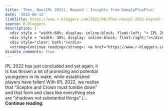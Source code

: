 ```yaml
---
title: 'Then, Now(IPL 2022), Beyond : Insights from GooglyPlusPlus'
date: '2022-06-12'
linkTitle: https://www.r-bloggers.com/2022/06/then-nowipl-2022-beyond-insights-from-googlyplusplus/
source: R-bloggers
description: |-
  <div style = "width:60%; display: inline-block; float:left; "> IPL 2022 has just concluded and yet again, it is has thrown a lot of promising and potential youngsters in its wake, while established players have fallen! With IPL 2022, we realise that “Sceptre and Crown must tumble down” and that form and class like everything else are “shadows not substantial things” (...</div>
  <div style = "width: 40%; display: inline-block; float:right;"></div>
  <div style="clear: both;"></div>
  <strong>Continue reading</strong>: <a href="https://www.r-bloggers.com/2022/06/then-nowipl-2022-beyond-insights-from-go ...
disable_comments: true
---
```

<div style = "width:60%; display: inline-block; float:left; "> IPL 2022 has just concluded and yet again, it is has thrown a lot of promising and potential youngsters in its wake, while established players have fallen! With IPL 2022, we realise that “Sceptre and Crown must tumble down” and that form and class like everything else are “shadows not substantial things” (...</div>
<div style = "width: 40%; display: inline-block; float:right;"></div>
<div style="clear: both;"></div>
<strong>Continue reading</strong>: <a href="https://www.r-bloggers.com/2022/06/then-nowipl-2022-beyond-insights-from-go ...